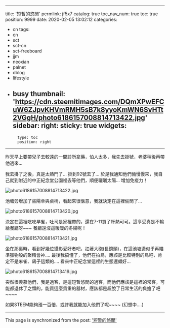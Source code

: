
---
title: '短暫的悠閒'
permlink: jf5x7
catalog: true
toc_nav_num: true
toc: true
position: 9999
date: 2020-02-05 13:02:12
categories:
- cn
tags:
- cn
- sct
- sct-cn
- sct-freeboard
- jjm
- neoxian
- palnet
- dblog
- lifestyle
- busy
thumbnail: 'https://cdn.steemitimages.com/DQmXPwEFCuW6ZJpvKHVmRMH5sB7k8yyoKmWN6SvHTt2VGgH/photo6186157008814713422.jpg'
sidebar:
    right:
        sticky: true
widgets:
    -
        type: toc
        position: right
---


昨天早上要帶兒子去較遠的一間診所拿藥，怕人太多，我先去掛號，老婆稍後再帶他過來...

我去掛了之後，真是太熱門了... 掛到92號去了... 於是我通知他們倆慢慢來，我自己就到附近的中正紀念堂公園裡去等他們，順便曬曬太陽... 增加免疫力！

![photo6186157008814713422.jpg](https://cdn.steemitimages.com/DQmXPwEFCuW6ZJpvKHVmRMH5sB7k8yyoKmWN6SvHTt2VGgH/photo6186157008814713422.jpg)

池塘旁增加了些陽傘與桌椅，看起來很愜意，我就決定在這裡偷閒了...

![photo6186157008814713420.jpg](https://cdn.steemitimages.com/DQmZESi21C99AHwxXwLRkxJ1gQovkPAZUgoPNpDVrBqHYJa/photo6186157008814713420.jpg)

決定在這裡吃吃早餐，吐司是家裡帶的，還在7-11買了杯熱可可。這享受真是不輸給餐廳呀~~~ 餐廳還沒這暖暖的冬陽呢！

![photo6186157008814713421.jpg](https://cdn.steemitimages.com/DQmcwb6T4iM9t6DSxGiAHKwxmVsv1VBsoVYcmN7rz9TQBZb/photo6186157008814713421.jpg)

坐在那裏時，看到好幾位攝影愛好者吧，扛著大砲(長鏡頭)，在這池塘邊似乎再瞄準獵物般的聚精會神.... 最後我搞懂了，他們在拍鳥，應該是比較特別的鳥吧，肯定不是麻雀、鴿子這類的....  看來中正紀念堂這裡的生態還頗好... 

![photo6186157008814713419.jpg](https://cdn.steemitimages.com/DQmWRpZWnHwTau3PU2zpeu2Kd2BoDHd99fFQSgFqX7ybP6A/photo6186157008814713419.jpg)

突然很羨慕他們，我是過客，是這短暫悠閒的過客，而他們應該是這裡的常客，可能都退休了之類的，能買這麼貴重的器材，應該都是超脫了日常生活的負擔了吧~~~~

如果STEEM能夠漲一百倍，或許我就能加入他們了呢~~~~ (幻想中....)

- - -

This page is synchronized from the post: ['短暫的悠閒'](https://steemit.com/@deanliu/jf5x7)
